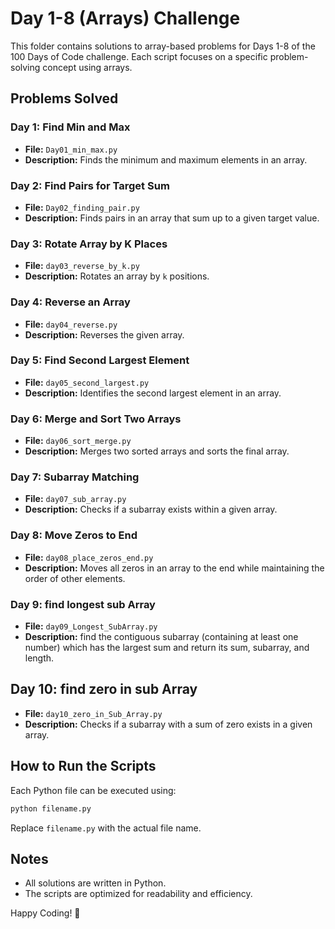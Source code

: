 # Day 1-8 (Arrays) Challenge

This folder contains solutions to array-based problems for Days 1-8 of the 100 Days of Code challenge. Each script focuses on a specific problem-solving concept using arrays.

## Problems Solved

### Day 1: Find Min and Max
- **File:** `Day01_min_max.py`
- **Description:** Finds the minimum and maximum elements in an array.

### Day 2: Find Pairs for Target Sum
- **File:** `Day02_finding_pair.py`
- **Description:** Finds pairs in an array that sum up to a given target value.

### Day 3: Rotate Array by K Places
- **File:** `day03_reverse_by_k.py`
- **Description:** Rotates an array by `k` positions.

### Day 4: Reverse an Array
- **File:** `day04_reverse.py`
- **Description:** Reverses the given array.

### Day 5: Find Second Largest Element
- **File:** `day05_second_largest.py`
- **Description:** Identifies the second largest element in an array.

### Day 6: Merge and Sort Two Arrays
- **File:** `day06_sort_merge.py`
- **Description:** Merges two sorted arrays and sorts the final array.

### Day 7: Subarray Matching
- **File:** `day07_sub_array.py`
- **Description:** Checks if a subarray exists within a given array.

### Day 8: Move Zeros to End
- **File:** `day08_place_zeros_end.py`
- **Description:** Moves all zeros in an array to the end while maintaining the order of other elements.

### Day 9: find longest sub Array
- **File:** `day09_Longest_SubArray.py`
- **Description:** find the contiguous subarray (containing at least one number) which has the largest sum and return its sum, subarray, and length.

## Day 10: find zero in sub Array
- **File:** `day10_zero_in_Sub_Array.py`
- **Description:**  Checks if a subarray with a sum of zero exists in a given array.

## How to Run the Scripts
Each Python file can be executed using:
```bash
python filename.py
```
Replace `filename.py` with the actual file name.

## Notes
- All solutions are written in Python.
- The scripts are optimized for readability and efficiency.

Happy Coding! 🚀
